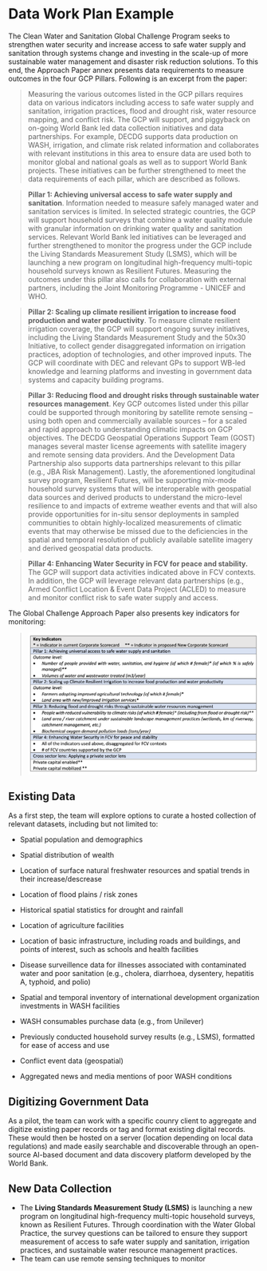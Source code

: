 # Data Work Plan Example

The Clean Water and Sanitation Global Challenge Program  seeks to strengthen water security and increase access to safe water supply and sanitation through systems change and investing in the scale-up of more sustainable water management and disaster risk reduction solutions. To this end, the Approach Paper annex presents data requirements to measure outcomes in the four GCP Pillars. Following is an excerpt from the paper:

> Measuring the various outcomes listed in the GCP pillars requires data on various indicators including access to safe water supply and sanitation, irrigation practices, flood and drought risk, water resource mapping, and conflict risk. The GCP will support, and piggyback on on-going World Bank led data collection initiatives and data partnerships. For example, DECDG supports data production on WASH, irrigation, and climate risk related information and collaborates with relevant institutions in this area to ensure data are used both to monitor global and national goals as well as to support World Bank projects. These initiatives can be further strengthened to meet the data requirements of each pillar, which are described as follows.

> **Pillar 1: Achieving universal access to safe water supply and sanitation**. Information needed to measure safely managed water and sanitation services is limited. In selected strategic countries, the GCP will support household surveys that combine a water quality module with granular information on drinking water quality and sanitation services. Relevant World Bank led initiatives can be leveraged and further strengthened to monitor the progress under the GCP include the Living Standards Measurement Study (LSMS), which will be launching a new program on longitudinal high-frequency multi-topic household surveys known as Resilient Futures. Measuring the outcomes under this pillar also calls for collaboration with external partners, including the Joint Monitoring Programme - UNICEF and WHO.

> **Pillar 2: Scaling up climate resilient irrigation to increase food production and water productivity**. To measure climate resilient irrigation coverage, the GCP will support ongoing survey initiatives, including the Living Standards Measurement Study and the 50x30 Initiative, to collect gender disaggregated information on irrigation practices, adoption of technologies, and other improved inputs. The GCP will coordinate with DEC and relevant GPs to support WB-led knowledge and learning platforms and investing in government data systems and capacity building programs. 

> **Pillar 3: Reducing flood and drought risks through sustainable water resources management**. Key GCP outcomes listed under this pillar could be supported through monitoring by satellite remote sensing – using both open and commercially available sources – for a scaled and rapid approach to understanding climatic impacts on GCP objectives. The DECDG Geospatial Operations Support Team (GOST) manages several master license agreements with satellite imagery and remote sensing data providers. And the Development Data Partnership also supports data partnerships relevant to this pillar (e.g., JBA Risk Management). Lastly, the aforementioned longitudinal survey program, Resilient Futures, will be supporting mix-mode household survey systems that will be interoperable with geospatial data sources and derived products to understand the micro-level resilience to and impacts of extreme weather events and that will also provide opportunities for in-situ sensor deployments in sampled communities to obtain highly-localized measurements of climatic events that may otherwise be missed due to the deficiencies in the spatial and temporal resolution of publicly available satellite imagery and derived geospatial data products.

> **Pillar 4: Enhancing Water Security in FCV for peace and stability.** The GCP will support data activities indicated above in FCV contexts. In addition, the GCP will leverage relevant data partnerships (e.g., Armed Conflict Location & Event Data Project (ACLED) to measure and monitor conflict risk to safe water supply and access.

The Global Challenge Approach Paper also presents key indicators for monitoring:

> ![](images/water-table.png)



## Existing Data

As a first step, the team will explore options to curate a hosted collection of relevant datasets, including but not limited to:

* Spatial population and demographics

* Spatial distribution of wealth

* Location of surface natural freshwater resources and spatial trends in their increase/descrease

* Location of flood plains /  risk zones

* Historical spatial statistics for drought and rainfall

* Location of agriculture facilities

* Location of basic infrastructure, including roads and buildings, and points of interest, such as schools and health facilities

* Disease surveillence data for illnesses associated with contaminated water and poor sanitation (e.g., cholera, diarrhoea, dysentery, hepatitis A, typhoid, and polio)

* Spatial and temporal inventory of international development organization investments in WASH facilities

* WASH consumables purchase data (e.g., from Unilever)

* Previously conducted household survey results (e.g., LSMS), formatted for ease of access and use

* Conflict event data (geospatial)

* Aggregated news and media mentions of poor WASH conditions

  

## Digitizing Government Data

As a pilot, the team can work with a specific counry client to aggregate and digitize existing paper records or tag and format existing digital records. These would then be hosted on a server (location depending on local data regulations) and made easily searchable and discoverable through an open-source AI-based document and data discovery platform developed by the World Bank. 

## New Data Collection

* The **Living Standards Measurement Study (LSMS)** is launching a new program on longitudinal high-frequency multi-topic household surveys, known as Resilient Futures. Through coordination with the Water Global Practice, the survey questions can be tailored to ensure they support measurement of access to safe water supply and sanitation, irrigation practices, and sustainable water resource management practices. 
* The team can use remote sensing techniques to monitor 



